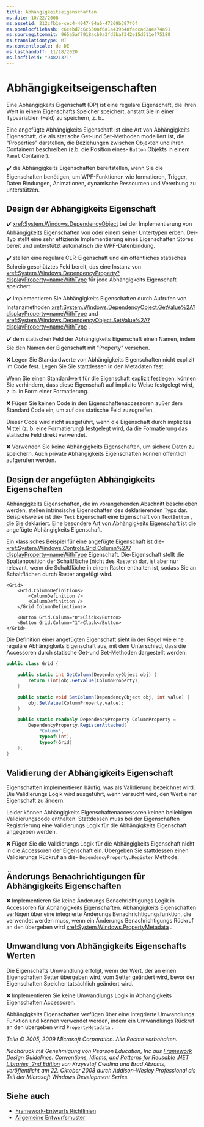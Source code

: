```yaml
---
title: Abhängigkeitseigenschaften
ms.date: 10/22/2008
ms.assetid: 212cfb1e-cec4-4047-94a6-47209b387f6f
ms.openlocfilehash: c6cebd7c6c630af6a1a439b48faccad2aea74a91
ms.sourcegitcommit: 965a5af7918acb0a3fd3baf342e15d511ef75188
ms.translationtype: MT
ms.contentlocale: de-DE
ms.lasthandoff: 11/18/2020
ms.locfileid: "94821371"
---
```

# <a name="dependency-properties"></a>Abhängigkeitseigenschaften
Eine Abhängigkeits Eigenschaft (DP) ist eine reguläre Eigenschaft, die ihren Wert in einem Eigenschafts Speicher speichert, anstatt Sie in einer Typvariablen (Feld) zu speichern, z. b..

 Eine angefügte Abhängigkeits Eigenschaft ist eine Art von Abhängigkeits Eigenschaft, die als statische Get-und Set-Methoden modelliert ist, die "Properties" darstellen, die Beziehungen zwischen Objekten und ihren Containern beschreiben (z.b. die Position eines- `Button` Objekts in einem `Panel` Container).

 ✔️ die Abhängigkeits Eigenschaften bereitstellen, wenn Sie die Eigenschaften benötigen, um WPF-Funktionen wie formatieren, Trigger, Daten Bindungen, Animationen, dynamische Ressourcen und Vererbung zu unterstützen.

## <a name="dependency-property-design"></a>Design der Abhängigkeits Eigenschaft
 ✔️ <xref:System.Windows.DependencyObject> bei der Implementierung von Abhängigkeits Eigenschaften von oder einem seiner Untertypen erben. Der-Typ stellt eine sehr effiziente Implementierung eines Eigenschaften Stores bereit und unterstützt automatisch die WPF-Datenbindung.

 ✔️ stellen eine reguläre CLR-Eigenschaft und ein öffentliches statisches Schreib geschütztes Feld bereit, das eine Instanz von <xref:System.Windows.DependencyProperty?displayProperty=nameWithType> für jede Abhängigkeits Eigenschaft speichert.

 ✔️ Implementieren Sie Abhängigkeits Eigenschaften durch Aufrufen von Instanzmethoden <xref:System.Windows.DependencyObject.GetValue%2A?displayProperty=nameWithType> und <xref:System.Windows.DependencyObject.SetValue%2A?displayProperty=nameWithType> .

 ✔️ dem statischen Feld der Abhängigkeits Eigenschaft einen Namen, indem Sie den Namen der Eigenschaft mit "Property" versehen.

 ❌ Legen Sie Standardwerte von Abhängigkeits Eigenschaften nicht explizit im Code fest. Legen Sie Sie stattdessen in den Metadaten fest.

 Wenn Sie einen Standardwert für die Eigenschaft explizit festlegen, können Sie verhindern, dass diese Eigenschaft auf implizite Weise festgelegt wird, z. b. in Form einer Formatierung.

 ❌ Fügen Sie keinen Code in den Eigenschaftenaccessoren außer dem Standard Code ein, um auf das statische Feld zuzugreifen.

 Dieser Code wird nicht ausgeführt, wenn die Eigenschaft durch implizites Mittel (z. b. eine Formatierung) festgelegt wird, da die Formatierung das statische Feld direkt verwendet.

 ❌ Verwenden Sie keine Abhängigkeits Eigenschaften, um sichere Daten zu speichern. Auch private Abhängigkeits Eigenschaften können öffentlich aufgerufen werden.

## <a name="attached-dependency-property-design"></a>Design der angefügten Abhängigkeits Eigenschaften
 Abhängigkeits Eigenschaften, die im vorangehenden Abschnitt beschrieben werden, stellen intrinsische Eigenschaften des deklarierenden Typs dar. Beispielsweise ist die- `Text` Eigenschaft eine Eigenschaft von `TextButton` , die Sie deklariert. Eine besondere Art von Abhängigkeits Eigenschaft ist die angefügte Abhängigkeits Eigenschaft.

 Ein klassisches Beispiel für eine angefügte Eigenschaft ist die- <xref:System.Windows.Controls.Grid.Column%2A?displayProperty=nameWithType> Eigenschaft. Die-Eigenschaft stellt die Spaltenposition der Schaltfläche (nicht des Rasters) dar, ist aber nur relevant, wenn die Schaltfläche in einem Raster enthalten ist, sodass Sie an Schaltflächen durch Raster angefügt wird.

```xaml
<Grid>
    <Grid.ColumnDefinitions>
        <ColumnDefinition />
        <ColumnDefinition />
    </Grid.ColumnDefinitions>

    <Button Grid.Column="0">Click</Button>
    <Button Grid.Column="1">Clack</Button>
</Grid>
```

 Die Definition einer angefügten Eigenschaft sieht in der Regel wie eine reguläre Abhängigkeits Eigenschaft aus, mit dem Unterschied, dass die Accessoren durch statische Get-und Set-Methoden dargestellt werden:

```csharp
public class Grid {

    public static int GetColumn(DependencyObject obj) {
        return (int)obj.GetValue(ColumnProperty);
    }

    public static void SetColumn(DependencyObject obj, int value) {
        obj.SetValue(ColumnProperty,value);
    }

    public static readonly DependencyProperty ColumnProperty =
        DependencyProperty.RegisterAttached(
            "Column",
            typeof(int),
            typeof(Grid)
    );
}
```

## <a name="dependency-property-validation"></a>Validierung der Abhängigkeits Eigenschaft
 Eigenschaften implementieren häufig, was als Validierung bezeichnet wird. Die Validierungs Logik wird ausgeführt, wenn versucht wird, den Wert einer Eigenschaft zu ändern.

 Leider können Abhängigkeits Eigenschaftenaccessoren keinen beliebigen Validierungscode enthalten. Stattdessen muss bei der Eigenschaften Registrierung eine Validierungs Logik für die Abhängigkeits Eigenschaft angegeben werden.

 ❌ Fügen Sie die Validierungs Logik für die Abhängigkeits Eigenschaft nicht in die Accessoren der Eigenschaft ein. Übergeben Sie stattdessen einen Validierungs Rückruf an die- `DependencyProperty.Register` Methode.

## <a name="dependency-property-change-notifications"></a>Änderungs Benachrichtigungen für Abhängigkeits Eigenschaften
 ❌ Implementieren Sie keine Änderungs Benachrichtigungs Logik in Accessoren für Abhängigkeits Eigenschaften. Abhängigkeits Eigenschaften verfügen über eine integrierte Änderungs Benachrichtigungsfunktion, die verwendet werden muss, wenn ein Änderungs Benachrichtigungs Rückruf an den übergeben wird <xref:System.Windows.PropertyMetadata> .

## <a name="dependency-property-value-coercion"></a>Umwandlung von Abhängigkeits Eigenschafts Werten
 Die Eigenschafts Umwandlung erfolgt, wenn der Wert, der an einen Eigenschaften Setter übergeben wird, vom Setter geändert wird, bevor der Eigenschaften Speicher tatsächlich geändert wird.

 ❌ Implementieren Sie keine Umwandlungs Logik in Abhängigkeits Eigenschaften Accessoren.

 Abhängigkeits Eigenschaften verfügen über eine integrierte Umwandlungs Funktion und können verwendet werden, indem ein Umwandlungs Rückruf an den übergeben wird `PropertyMetadata` .

 *Teile © 2005, 2009 Microsoft Corporation. Alle Rechte vorbehalten.*

 *Nachdruck mit Genehmigung von Pearson Education, Inc aus [Framework Design Guidelines: Conventions, Idioms, and Patterns for Reusable .NET Libraries, 2nd Edition](https://www.informit.com/store/framework-design-guidelines-conventions-idioms-and-9780321545619) von Krzysztof Cwalina und Brad Abrams, veröffentlicht am 22. Oktober 2008 durch Addison-Wesley Professional als Teil der Microsoft Windows Development Series.*

## <a name="see-also"></a>Siehe auch

- [Framework-Entwurfs Richtlinien](index.md)
- [Allgemeine Entwurfsmuster](common-design-patterns.md)
